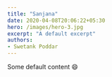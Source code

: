 ```yaml
---
title: "Sanjana"
date: 2020-04-08T20:06:22+05:30
hero: /images/hero-3.jpg
excerpt: "A default excerpt"
authors:
- Swetank Poddar
---
```


Some default content :smile:
